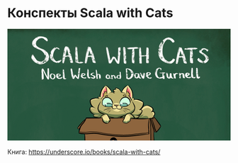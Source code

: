 # Конспекты Scala with Cats

![](img/scala-with-cats.png)

Книга: https://underscore.io/books/scala-with-cats/


